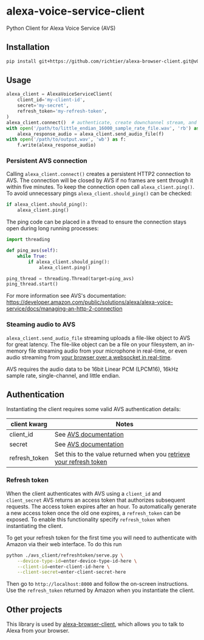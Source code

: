 # alexa-voice-service-client
Python Client for Alexa Voice Service (AVS)

## Installation
```sh
pip install git+https://github.com/richtier/alexa-browser-client.git@v0.2.0#egg=alexa_browser_client
```

## Usage

```py
alexa_client = AlexaVoiceServiceClient(
    client_id='my-client-id',
    secret='my-secret',
    refresh_token='my-refresh-token',
)
alexa_client.connect()  # authenticate, create downchannel stream, and other handshaking
with open('/path/to/little_endian_16000_sample_rate_file.wav', 'rb') as f:
    alexa_response_audio = alexa_client.send_audio_file(f)
with open('/path/to/output.wav', 'wb') as f:
    f.write(alexa_response_audio)
```

### Persistent AVS connection

Calling `alexa_client.connect()` creates a persistent HTTP2 connection to AVS. The connection will be closed by AVS if no frames are sent through it within five minutes. To keep the connection open call `alexa_client.ping()`. To avoid unnecessary pings `alexa_client.should_ping()` can be checked:

```py
if alexa_client.should_ping():
    alexa_client.ping()
```

The ping code can be placed in a thread to ensure the connection stays open during long running processes:

```py
import threading

def ping_avs(self):
    while True:
        if alexa_client.should_ping():
            alexa_client.ping()

ping_thread = threading.Thread(target=ping_avs)
ping_thread.start()
```

For more information see AVS's documentation: https://developer.amazon.com/public/solutions/alexa/alexa-voice-service/docs/managing-an-http-2-connection

### Steaming audio to AVS
`alexa_client.send_audio_file` streaming uploads a file-like object to AVS for great latency. The file-like object can be a file on your filesystem, an in-memory file streaming audio from your microphone in real-time, or even audio streaming from [your browser over a websocket in real-time](https://github.com/richtier/alexa-browser-client).

AVS requires the audio data to be 16bit Linear PCM (LPCM16), 16kHz sample rate, single-channel, and little endian.

## Authentication

Instantiating the client requires some valid AVS authentication details:

| client kwarg | Notes                                                                |
| --------------- | ---------------------------------------------------------------------- |
| client_id     | See [AVS documentation](https://developer.amazon.com/public/solutions/alexa/alexa-voice-service/docs/authorizing-your-alexa-enabled-product-from-a-website#lwa)                               |
| secret        | See [AVS documentation](https://developer.amazon.com/public/solutions/alexa/alexa-voice-service/docs/authorizing-your-alexa-enabled-product-from-a-website#lwa)                                |
| refresh_token | Set this to the value returned when you [retrieve your refresh token](#refresh-token) |



### Refresh token

When the client authenticates with AVS using a `client_id` and `client_secret` AVS returns an access token that authorizes subsequent requests. The access token expires after an hour. To automatically generate a new access token once the old one expires, a  `refresh_token` can be exposed. To enable this functionality specify `refresh_token` when instantiating the client.

To get your refresh token for the first time you will need to authenticate with Amazon via their web interface. To do this run 

```sh
python ./avs_client/refreshtoken/serve.py \
    --device-type-id=enter-device-type-id-here \
    --client-id=enter-client-id-here \
    --client-secret=enter-client-secret-here
```

Then go to `http://localhost:8000` and follow the on-screen instructions. Use the `refresh_token` returned by Amazon when you instantiate the client.

## Other projects

This library is used by [alexa-browser-client](https://github.com/richtier/alexa-browser-client), which allows you to talk to Alexa from your browser.
